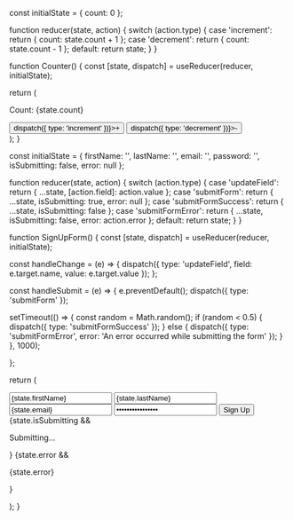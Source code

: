 <!-- The useReducer hook is a way to manage state in React, just like the useState hook. The main difference between the two is that useReducer provides a more powerful and flexible way to manage state, especially when you have complex state transitions that involve multiple state values.

useState works good when working with isolated(individual) properties, and when properties do not depend on each other.
useState is not a great choice when working with complex state properties like objects with multiple properties.
Also, useState is not a good choice when one property in that object is dependant on some other property as useState does not support multiple dependant state transitions.

The role of reducer is to take an action and apply it to a state and to return a new and updated state.

Flow: 
1. Our view dispatches an action(an instruction to do something). Action optionally can have a payload, i.e. data to be added to the state
2. The reducer function updates the current state with the action and returns the updated state.
3. Since the state is updated, the component in which it is used is re-rendered.

The useReducer hook takes two arguments: the first is a reducer function, and the second is an initial state. The reducer function is a pure function that takes the current state and an action as arguments, and returns the next state. The initial state is the initial value of the state.

Here's a simple example of how you might use the useReducer hook: -->

const initialState = { count: 0 };

function reducer(state, action) {
switch (action.type) {
case 'increment':
return { count: state.count + 1 };
case 'decrement':
return { count: state.count - 1 };
default:
return state;
}
}

function Counter() {
const [state, dispatch] = useReducer(reducer, initialState);

return (

<div>
<p>Count: {state.count}</p>
<button onClick={() => dispatch({ type: 'increment' })}>+</button>
<button onClick={() => dispatch({ type: 'decrement' })}>-</button>
</div>
);
}

<!-- In this example, the reducer function handles two types of actions: increment and decrement. When the increment action is dispatched, the reducer updates the count state value by adding 1. When the decrement action is dispatched, the reducer updates the count state value by subtracting 1.

The useReducer hook returns an array with two values: the current state and a dispatch function. You can use the dispatch function to dispatch actions to the reducer. In the example, the dispatch function is called in response to the click events on the buttons, passing the appropriate action type.

In summary, the useReducer hook is a powerful tool for managing complex state in React, and provides a way to handle state transitions in a clean and organized manner. -->

const initialState = {
firstName: '',
lastName: '',
email: '',
password: '',
isSubmitting: false,
error: null
};

function reducer(state, action) {
switch (action.type) {
case 'updateField':
return { ...state, [action.field]: action.value };
case 'submitForm':
return { ...state, isSubmitting: true, error: null };
case 'submitFormSuccess':
return { ...state, isSubmitting: false };
case 'submitFormError':
return { ...state, isSubmitting: false, error: action.error };
default:
return state;
}
}

function SignUpForm() {
const [state, dispatch] = useReducer(reducer, initialState);

const handleChange = (e) => {
dispatch({
type: 'updateField',
field: e.target.name,
value: e.target.value
});
};

const handleSubmit = (e) => {
e.preventDefault();
dispatch({ type: 'submitForm' });

<!-- simulate a server request -->

setTimeout(() => {
const random = Math.random();
if (random < 0.5) {
dispatch({ type: 'submitFormSuccess' });
} else {
dispatch({
type: 'submitFormError',
error: 'An error occurred while submitting the form'
});
}
}, 1000);

};

return (

<form onSubmit={handleSubmit}>
<input
        type="text"
        name="firstName"
        value={state.firstName}
        onChange={handleChange}
        placeholder="First name"
      />
<input
        type="text"
        name="lastName"
        value={state.lastName}
        onChange={handleChange}
        placeholder="Last name"
      />
<input
        type="email"
        name="email"
        value={state.email}
        onChange={handleChange}
        placeholder="Email"
      />
<input
        type="password"
        name="password"
        value={state.password}
        onChange={handleChange}
        placeholder="Password"
      />
<button type="submit">Sign Up</button>
{state.isSubmitting && <p>Submitting...</p>}
{state.error && <p style={{ color: 'red' }}>{state.error}</p>}
</form>
);
}
